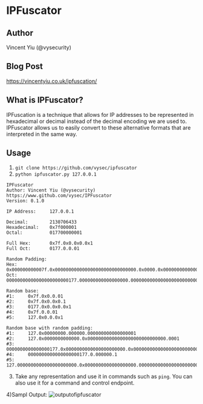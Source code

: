 # IPFuscator

## Author

Vincent Yiu (@vysecurity)

## Blog Post
https://vincentyiu.co.uk/ipfuscation/

## What is IPFuscator?

IPFuscation is a technique that allows for IP addresses to be represented in hexadecimal or decimal instead of the decimal encoding we are used to. IPFuscator allows us to easily convert to these alternative formats that are interpreted in the same way.

## Usage

1) `git clone https://github.com/vysec/ipfuscator`
2) `python ipfuscator.py 127.0.0.1`

```
IPFuscator
Author: Vincent Yiu (@vysecurity)
https://www.github.com/vysec/IPFuscator
Version: 0.1.0

IP Address:     127.0.0.1

Decimal:        2130706433
Hexadecimal:    0x7f000001
Octal:          017700000001

Full Hex:       0x7f.0x0.0x0.0x1
Full Oct:       0177.0.0.01

Random Padding:
Hex:    0x000000000007f.0x000000000000000000000000000000.0x0000.0x0000000000000000000000001
Oct:    00000000000000000000000177.000000000000000000.00000000000000000000000000000.000001

Random base:
#1:     0x7f.0x0.0.01
#2:     0x7f.0x0.0x0.1
#3:     0177.0x0.0x0.0x1
#4:     0x7f.0.0.01
#5:     127.0x0.0.0x1

Random base with random padding:
#1:     127.0x00000000.000000.000000000000000001
#2:     127.0x0000000000000.0x00000000000000000000000000000.0001
#3:     0000000000000000177.0x0000000000000000000000.0x00000000000000000000000000.1
#4:     0000000000000000000177.0.000000.1
#5:     127.0000000000000000000000.0x0000000000000000000.000000000000000000000000000001
```

3) Take any representation and use it in commands such as `ping`. You can also use it for a command and control endpoint.

4)Sampl Output:
![outputofipfuscator](https://user-images.githubusercontent.com/20638690/40312270-04bd09ea-5d30-11e8-8758-c5f5481e7250.PNG)
